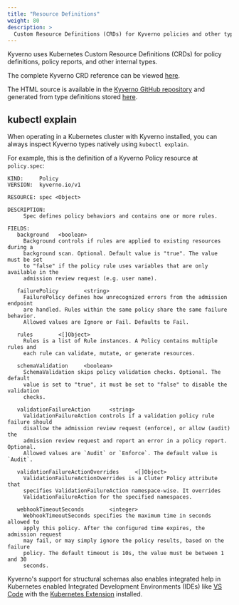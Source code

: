 ```yaml
---
title: "Resource Definitions"
weight: 80
description: >
  Custom Resource Definitions (CRDs) for Kyverno policies and other types.
---
```


Kyverno uses Kubernetes Custom Resource Definitions (CRDs) for policy definitions, policy reports, and other internal types.

The complete Kyverno CRD reference can be viewed [here](https://htmlpreview.github.io/?https://github.com/kyverno/kyverno/blob/main/docs/user/crd/index.html).

The HTML source is available in the [Kyverno GitHub repository](https://github.com/kyverno/kyverno/tree/main/docs) and generated from type definitions stored [here](https://github.com/kyverno/kyverno/tree/main/api).

## kubectl explain

When operating in a Kubernetes cluster with Kyverno installed, you can always inspect Kyverno types natively using `kubectl explain`.

For example, this is the definition of a Kyverno Policy resource at `policy.spec`:

```shell
KIND:     Policy
VERSION:  kyverno.io/v1

RESOURCE: spec <Object>

DESCRIPTION:
     Spec defines policy behaviors and contains one or more rules.

FIELDS:
   background   <boolean>
     Background controls if rules are applied to existing resources during a
     background scan. Optional. Default value is "true". The value must be set
     to "false" if the policy rule uses variables that are only available in the
     admission review request (e.g. user name).

   failurePolicy        <string>
     FailurePolicy defines how unrecognized errors from the admission endpoint
     are handled. Rules within the same policy share the same failure behavior.
     Allowed values are Ignore or Fail. Defaults to Fail.

   rules        <[]Object>
     Rules is a list of Rule instances. A Policy contains multiple rules and
     each rule can validate, mutate, or generate resources.

   schemaValidation     <boolean>
     SchemaValidation skips policy validation checks. Optional. The default
     value is set to "true", it must be set to "false" to disable the validation
     checks.

   validationFailureAction      <string>
     ValidationFailureAction controls if a validation policy rule failure should
     disallow the admission review request (enforce), or allow (audit) the
     admission review request and report an error in a policy report. Optional.
     Allowed values are `Audit` or `Enforce`. The default value is `Audit`.

   validationFailureActionOverrides     <[]Object>
     ValidationFailureActionOverrides is a Cluter Policy attribute that
     specifies ValidationFailureAction namespace-wise. It overrides
     ValidationFailureAction for the specified namespaces.

   webhookTimeoutSeconds        <integer>
     WebhookTimeoutSeconds specifies the maximum time in seconds allowed to
     apply this policy. After the configured time expires, the admission request
     may fail, or may simply ignore the policy results, based on the failure
     policy. The default timeout is 10s, the value must be between 1 and 30
     seconds.
```

Kyverno's support for structural schemas also enables integrated help in Kubernetes enabled Integrated Development Environments (IDEs) like [VS Code](https://code.visualstudio.com/) with the [Kubernetes Extension](https://code.visualstudio.com/docs/azure/kubernetes) installed.
